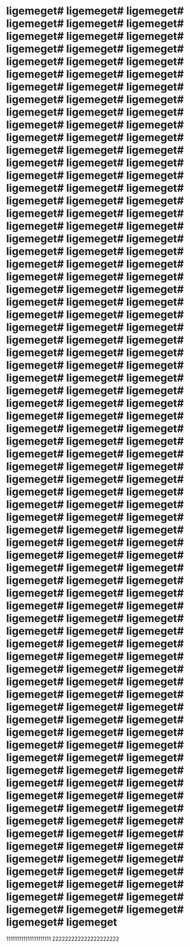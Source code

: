 # ligemeget# ligemeget# ligemeget# ligemeget# ligemeget# ligemeget# ligemeget# ligemeget# ligemeget# ligemeget# ligemeget# ligemeget# ligemeget# ligemeget# ligemeget# ligemeget# ligemeget# ligemeget# ligemeget# ligemeget# ligemeget# ligemeget# ligemeget# ligemeget# ligemeget# ligemeget# ligemeget# ligemeget# ligemeget# ligemeget# ligemeget# ligemeget# ligemeget# ligemeget# ligemeget# ligemeget# ligemeget# ligemeget# ligemeget# ligemeget# ligemeget# ligemeget# ligemeget# ligemeget# ligemeget# ligemeget# ligemeget# ligemeget# ligemeget# ligemeget# ligemeget# ligemeget# ligemeget# ligemeget# ligemeget# ligemeget# ligemeget# ligemeget# ligemeget# ligemeget# ligemeget# ligemeget# ligemeget# ligemeget# ligemeget# ligemeget# ligemeget# ligemeget# ligemeget# ligemeget# ligemeget# ligemeget# ligemeget# ligemeget# ligemeget# ligemeget# ligemeget# ligemeget# ligemeget# ligemeget# ligemeget# ligemeget# ligemeget# ligemeget# ligemeget# ligemeget# ligemeget# ligemeget# ligemeget# ligemeget# ligemeget# ligemeget# ligemeget# ligemeget# ligemeget# ligemeget# ligemeget# ligemeget# ligemeget# ligemeget# ligemeget# ligemeget# ligemeget# ligemeget# ligemeget# ligemeget# ligemeget# ligemeget# ligemeget# ligemeget# ligemeget# ligemeget# ligemeget# ligemeget# ligemeget# ligemeget# ligemeget# ligemeget# ligemeget# ligemeget# ligemeget# ligemeget# ligemeget# ligemeget# ligemeget# ligemeget# ligemeget# ligemeget# ligemeget# ligemeget# ligemeget# ligemeget# ligemeget# ligemeget# ligemeget# ligemeget# ligemeget# ligemeget# ligemeget# ligemeget# ligemeget# ligemeget# ligemeget# ligemeget# ligemeget# ligemeget# ligemeget# ligemeget# ligemeget# ligemeget# ligemeget# ligemeget# ligemeget# ligemeget# ligemeget# ligemeget# ligemeget# ligemeget# ligemeget# ligemeget# ligemeget# ligemeget# ligemeget# ligemeget# ligemeget# ligemeget# ligemeget# ligemeget# ligemeget# ligemeget# ligemeget# ligemeget# ligemeget# ligemeget# ligemeget# ligemeget# ligemeget# ligemeget# ligemeget# ligemeget# ligemeget# ligemeget# ligemeget# ligemeget# ligemeget# ligemeget# ligemeget# ligemeget# ligemeget# ligemeget# ligemeget# ligemeget# ligemeget# ligemeget# ligemeget# ligemeget# ligemeget# ligemeget# ligemeget# ligemeget# ligemeget# ligemeget# ligemeget# ligemeget# ligemeget# ligemeget# ligemeget# ligemeget# ligemeget# ligemeget# ligemeget# ligemeget# ligemeget# ligemeget# ligemeget# ligemeget# ligemeget# ligemeget
111111111111111111111
222222222222222222222


